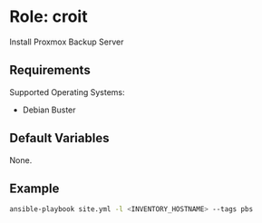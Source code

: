 # Role: croit

Install Proxmox Backup Server

## Requirements

Supported Operating Systems:

* Debian Buster

## Default Variables

None.

## Example

```bash
ansible-playbook site.yml -l <INVENTORY_HOSTNAME> --tags pbs
```
